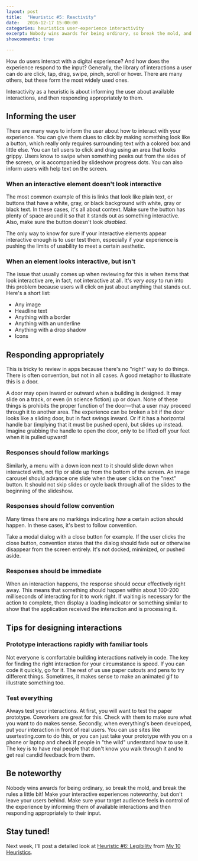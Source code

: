 ```yaml
---
layout: post
title:  "Heuristic #5: Reactivity"
date:   2016-12-17 15:00:00
categories: heuristics user-experience interactivity
excerpt: Nobody wins awards for being ordinary, so break the mold, and break the rules a little bit! Make your interactive experiences noteworthy, but don't leave your users behind.
showcomments: true

---
```


How do users interact with a digital experience? And how does the experience respond to the input? Generally, the library of interactions a user can do are click, tap, drag, swipe, pinch, scroll or hover. There are many others, but these form the most widely used ones.

Interactivity as a heuristic is about informing the user about available interactions, and then responding appropriately to them.

## Informing the user

There are many ways to inform the user about how to interact with your experience. You can give them clues to click by making something look like a button, which really only requires surrounding text with a colored box and little else. You can tell users to click and drag using an area that looks grippy. Users know to swipe when something peeks out from the sides of the screen, or is accompanied by slideshow progress dots. You can also inform users with help text on the screen.

### When an interactive element doesn't look interactive

The most common example of this is links that look like plain text, or buttons that have a white, gray, or black background with white, gray or black text. In these cases, it's all about context. Make sure the button has plenty of space around it so that it stands out as something interactive. Also, make sure the button doesn't look _disabled_.

The only way to know for sure if your interactive elements appear interactive enough is to user test them, especially if your experience is pushing the limits of usability to meet a certain aesthetic.

### When an element looks interactive, but isn't

The issue that usually comes up when reviewing for this is when items that look interactive are, in fact, not interactive at all. It's _very easy_ to run into this problem because users will click on just about anything that stands out. Here's a short list:

- Any image
- Headline text
- Anything with a border
- Anything with an underline
- Anything with a drop shadow
- Icons

## Responding appropriately

This is tricky to review in apps because there's no "right" way to do things. There is often convention, but not in all cases. A good metaphor to illustrate this is a door.

A door may open inward or outward when a building is designed. It may slide on a track, or even (in science fiction) up or down. None of these things is prohibits the proper function of the door&mdash;that a user may proceed through it to another area. The experience can be broken a bit if the door looks like a sliding door, but in fact swings inward. Or if it has a horizontal handle bar (implying that it must be pushed open), but slides up instead. Imagine grabbing the handle to open the door, only to be lifted off your feet when it is pulled upward!

### Responses should follow markings

Similarly, a menu with a down icon next to it should slide down when interacted with, not flip or slide up from the bottom of the screen. An image carousel should advance one slide when the user clicks on the "next" button. It should not skip slides or cycle back through all of the slides to the beginning of the slideshow.

### Responses should follow convention

Many times there are no markings indicating _how_ a certain action should happen. In these cases, it's best to follow convention.

Take a modal dialog with a close button for example. If the user clicks the close button, convention states that the dialog should fade out or otherwise disappear from the screen entirely. It's not docked, minimized, or pushed aside.

### Responses should be immediate

When an interaction happens, the response should occur effectively right away. This means that something should happen within about 100-200 milliseconds of interacting for it to work right. If waiting is necessary for the action to complete, then display a loading indicator or something similar to show that the application received the interaction and is processing it.

## Tips for designing interactions

### Prototype interactions rapidly with familiar tools

Not everyone is comfortable building interactions natively in code. The key for finding the right interaction for your circumstance is speed. If you can code it quickly, go for it. The rest of us use paper cutouts and pens to try different things. Sometimes, it makes sense to make an animated gif to illustrate something too.

### Test everything

Always test your interactions. At first, you will want to test the paper prototype. Coworkers are great for this. Check with them to make sure what you want to do makes sense. Secondly, when everything's been developed, put your interaction in front of real users. You can use sites like usertesting.com to do this, or you can just take your prototype with you on a phone or laptop and check if people in "the wild" understand how to use it. The key is to have real people that don't know you walk through it and to get real candid feedback from them.

## Be noteworthy

Nobody wins awards for being ordinary, so break the mold, and break the rules a little bit! Make your interactive experiences noteworthy, but don't leave your users behind. Make sure your target audience feels in control of the experience by informing them of available interactions and then responding appropriately to their input.

## Stay tuned!

Next week, I'll post a detailed look at [Heuristic #6: Legibility](/heuristics/user-experience/legibility/2016/12/30/heuristic-6-legibility.html) from [My 10 Heuristics](/heuristics/user-experience/2016/10/07/heuristics-overview.html).
